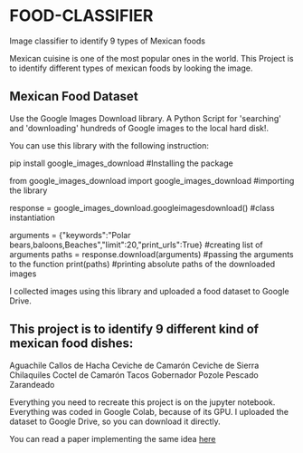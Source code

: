 # FOOD-CLASSIFIER
Image classifier to identify 9 types of Mexican foods

Mexican cuisine is one of the most popular ones in the world. This Project is to identify different types of mexican foods by looking the image. 

## Mexican Food Dataset
 
Use the Google Images Download library. A Python Script for 'searching' and 'downloading' hundreds of Google images to the local hard disk!. 

You can use this library with the following instruction:

pip install google_images_download #Installing the package

from google_images_download import google_images_download #importing the library

response = google_images_download.googleimagesdownload() #class instantiation

arguments = {"keywords":"Polar bears,baloons,Beaches","limit":20,"print_urls":True} #creating list of arguments paths = response.download(arguments) #passing the arguments to the function print(paths) #printing absolute paths of the downloaded images

I collected images using this library and uploaded a food dataset to Google Drive.

## This project is to identify 9 different kind of mexican food dishes:

Aguachile
Callos de Hacha
Ceviche de Camarón
Ceviche de Sierra
Chilaquiles
Coctel de Camarón
Tacos Gobernador
Pozole
Pescado Zarandeado

Everything you need to recreate this project is on the jupyter notebook. Everything was coded in Google Colab, because of its GPU. I uploaded the dataset to Google Drive, so you can download it directly. 


You can read a paper implementing the same idea [here](https://arxiv.org/ftp/arxiv/papers/1612/1612.00983.pdf)
